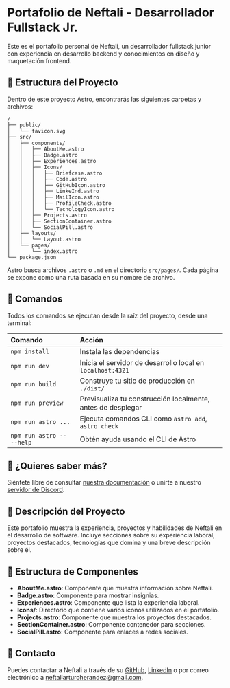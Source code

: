 # Portafolio de Neftali - Desarrollador Fullstack Jr.
 
Este es el portafolio personal de Neftali, un desarrollador fullstack junior con experiencia en desarrollo backend y conocimientos en diseño y maquetación frontend.

## 🚀 Estructura del Proyecto

Dentro de este proyecto Astro, encontrarás las siguientes carpetas y archivos:

```text
/
├── public/
│   └── favicon.svg
├── src/
│   ├── components/
│   │   ├── AboutMe.astro
│   │   ├── Badge.astro
│   │   ├── Experiences.astro
│   │   ├── Icons/
│   │   │   ├── Briefcase.astro
│   │   │   ├── Code.astro
│   │   │   ├── GitHubIcon.astro
│   │   │   ├── LinkeInd.astro
│   │   │   ├── MailIcon.astro
│   │   │   ├── ProfileCheck.astro
│   │   │   └── TecnologyIcon.astro
│   │   ├── Projects.astro
│   │   ├── SectionContainer.astro
│   │   └── SocialPill.astro
│   ├── layouts/
│   │   └── Layout.astro
│   └── pages/
│       └── index.astro
└── package.json
```

Astro busca archivos `.astro` o `.md` en el directorio `src/pages/`. Cada página se expone como una ruta basada en su nombre de archivo.

## 🧞 Comandos

Todos los comandos se ejecutan desde la raíz del proyecto, desde una terminal:

| Comando                   | Acción                                           |
| :------------------------ | :----------------------------------------------- |
| `npm install`             | Instala las dependencias                         |
| `npm run dev`             | Inicia el servidor de desarrollo local en `localhost:4321` |
| `npm run build`           | Construye tu sitio de producción en `./dist/`    |
| `npm run preview`         | Previsualiza tu construcción localmente, antes de desplegar |
| `npm run astro ...`       | Ejecuta comandos CLI como `astro add`, `astro check` |
| `npm run astro -- --help` | Obtén ayuda usando el CLI de Astro               |

## 👀 ¿Quieres saber más?

Siéntete libre de consultar [nuestra documentación](https://docs.astro.build) o unirte a nuestro [servidor de Discord](https://astro.build/chat).

## 📄 Descripción del Proyecto

Este portafolio muestra la experiencia, proyectos y habilidades de Neftali en el desarrollo de software. Incluye secciones sobre su experiencia laboral, proyectos destacados, tecnologías que domina y una breve descripción sobre él.

## 📂 Estructura de Componentes

- **AboutMe.astro**: Componente que muestra información sobre Neftali.
- **Badge.astro**: Componente para mostrar insignias.
- **Experiences.astro**: Componente que lista la experiencia laboral.
- **Icons/**: Directorio que contiene varios iconos utilizados en el portafolio.
- **Projects.astro**: Componente que muestra los proyectos destacados.
- **SectionContainer.astro**: Componente contenedor para secciones.
- **SocialPill.astro**: Componente para enlaces a redes sociales.

## 📧 Contacto

Puedes contactar a Neftali a través de su [GitHub](https://github.com/Nefta11), [LinkedIn](https://www.linkedin.com/in/neftali-arturo-hern%C3%A1ndez-vergara-9996a8229/) o por correo electrónico a [neftaliarturoherandez@gmail.com](mailto:neftaliarturoherandez@gmail.com).
